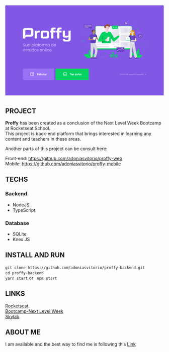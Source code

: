 <h1 align="center" background="blue">
<img src="proffy-home.png" alt="Proffy" width="600px" />
</h1>

## PROJECT
**Proffy** has been created as a conclusion of the Next Level Week Bootcamp at Rocketseat School.<br />
This project is back-end platform that brings interested in learning any content and teachers in these areas. 

Another parts of this project can be consult here:

Front-end: https://github.com/adoniasvitorio/proffy-web<br />
Mobile: https://github.com/adoniasvitorio/proffy-mobile<br />

## TECHS
### Backend.
* NodeJS.
* TypeScript.

### Database
* SQLite
* Knex JS

## INSTALL AND RUN

```git clone https://github.com/adoniasvitorio/proffy-backend.git```<br />
```cd proffy-backend```<br />
```yarn start``` or ``` npm start```<br />

## LINKS
[Rocketseat](https://rocketseat.com.br/).<br />
[Bootcamp-Next Level Week](https://rocketseat.com.br/)<br />
[Skylab](https://app.rocketseat.com.br/).

## ABOUT ME
I am available and the best way to find me is following this [Link](https://github.com/adoniasvitorio)
